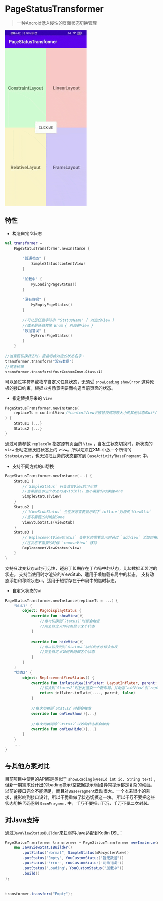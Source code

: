 # PageStatusTransformer

> 一种Android低入侵性的页面状态切换管理

![Preview](https://github.com/YvesCheung/PageStatusTransformer/blob/master/art/PageStatusTransformer.gif?raw=true)

## 特性

- 构造自定义状态

```kotlin
val transformer =
    PageStatusTransformer.newInstance {

        "普通状态" { 
            SimpleStatus(contentView)
        }

        "加载中" {
            MyLoadingPageStatus()
        }

        "没有数据" {
            MyEmptyPageStatus()
        }

        //可以是任意字符串 "StatusName" { 对应的View }
        //或者是任意枚举 Enum { 对应的View }
        "数据错误" {
            MyErrorPageStatus()
        }
    }
    
//当需要切换状态时，直接切换对应的状态名字：
transformer.transform("没有数据")
//或者枚举
transformer.transform(YourCustomEnum.Status1)
```
可以通过字符串或枚举自定义任意状态，无须受 `showLoading` `showError` 这种死板的接口约束，根据业务场景需要而构造当前页面的状态。


- 指定替换原来的 `View`
```kotlin
PageStatusTransformer.newInstance(
    replaceTo = contentView /*contentView会被替换成同等大小的其他状态的ui*/
) { 
    Status1 {...}
    Status2 {...}
}
```
通过可选参数 `replaceTo` 指定原有页面的 `View` ，当发生状态切换时，新状态的 `View` 会动态替换旧状态上的 `View`。所以无须在XML中放一个所谓的 `StatusLayout`，也无须把业务的状态都塞到 `BaseActivity`/`BaseFragment` 中。

- 支持不同方式的ui切换
```kotlin
PageStatusTransformer.newInstance(...) { 
    Status1 {
        //`SimpleStatus` 只会改变View的可见性
        //当需要显示这个状态时就Visible，当不需要的时候就Gone
        SimpleStatus(view) 
    }
    Status2 {
        //`ViewStubStatus` 会在状态需要显示时才`inflate`对应的`ViewStub`
        //当不需要的时候就Gone
        ViewStubStatus(viewStub)
    }
    Status3 {
        //`ReplacementViewStatus` 会在状态需要显示时通过 `addView` 添加到布局当中，
        //在状态不需要的时候 `removeView` 移除
        ReplacementViewStatus(view)
    }
}
```
支持只改变状态ui的可见性，适用于长期存在于布局中的状态，比如数据正常时的状态。
支持当使用时才渲染的ViewStub，适用于懒加载布局中的状态。
支持动态添加和移除状态ui，适用于短暂存在于布局中的临时状态。

- 自定义状态的ui
```kotlin
PageStatusTransformer.newInstance(replaceTo = ...) { 
    "状态1" {
        object: PageDisplayStatus {
            override fun showView(){
                //每次切换到`Status1`时都会触发
                //完全自定义如何去显示这个状态
            }
            
            override fun hideView(){
                //每次切换到除`Status1`以外的状态都会触发
                //完全自定义如何去隐藏这个状态
            }
        }
    }
    "状态2" {
        object: ReplacementViewStatus() {
            override fun inflateView(inflater: LayoutInflater, parent: ViewGroup): View {
                //切换到`Status2`时触发渲染一个新布局，并动态`addView`到`replaceTo`参数指定的位置
                return inflater.inflate(...., parent, false)
            }
        
            //每次切换到`Status2`时都会触发
            override fun onViewShow(){...}

            //每次切换到除`Status2`以外的状态都会触发
            override fun onViewHide(){...}
        }
    }
    ...
}
```

## 与其他方案对比
目前项目中使用的API都是类似于 `showLoading(@resId int id, String text)` ,但新一期需求设计出的loading提示/空数据提示/网络异常提示都是复杂的动画。以前的接口完全不能满足，而且对`BaseFragment`改动很大。一个本来很小的需求，就影响到接口设计，所以干脆重做了状态切换这一块。
所以千万不要把这些状态切换代码塞到 `BaseFragment` 中，千万不要把ui下沉，千万不要二次封装。

## 对Java支持
通过`JavaViewStatusBuilder`来把弱鸡Java适配到Kotlin DSL：
```Java
PageStatusTransformer transformer = PageStatusTransformer.newInstance(mRecyclerView, 
    new JavaViewStatusBuilder()
        .putStatus("Normal", SimpleStatus(mRecyclerView))
        .putStatus("Empty", YouCustomStatus("暂无数据"))
        .putStatus("Error", YouCustomStatus("网络错误"))
        .putStatus("Loading"，YouCustomStatus("加载中"))
        .build()
);


transformer.transform("Empty");
```
